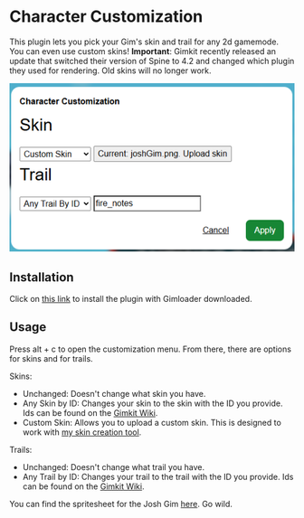 # Character Customization

This plugin lets you pick your Gim's skin and trail for any 2d gamemode. You can even use custom skins! **Important**: Gimkit recently released an update that switched their version of Spine to 4.2 and changed which plugin they used for rendering. Old skins will no longer work.

![example](./images/image.png)

## Installation

Click on [this link](https://gimloader.github.io/install/?installUrl=https://raw.githubusercontent.com/Gimloader/client-plugins/main/plugins/CharacterCustomization/build/CharacterCustomization.js) to install the plugin with Gimloader downloaded.

## Usage

Press alt + c to open the customization menu. From there, there are options for skins and for trails.

Skins:
- Unchanged: Doesn't change what skin you have.
- Any Skin by ID: Changes your skin to the skin with the ID you provide. Ids can be found on the [Gimkit Wiki](https://gimkit.wiki/wiki/Gims).
- Custom Skin: Allows you to upload a custom skin. This is designed to work with [my skin creation tool](https://thelazysquid.github.io/gimCreator/).

Trails:
- Unchanged: Doesn't change what trail you have.
- Any Trail by ID: Changes your trail to the trail with the ID you provide. Ids can be found on the [Gimkit Wiki](https://gimkit.wiki/wiki/Trails).

You can find the spritesheet for the Josh Gim [here](./skins/joshGim.png). Go wild.